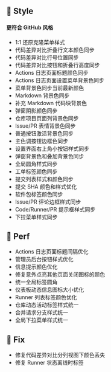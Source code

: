 ## 🌈 Style

#### 更符合 GitHub 风格

- 1:1 还原克隆菜单样式
- 代码差异对比折叠行文本颜色同步
- 代码差异对比行号位置同步
- 代码差异对比按钮和折叠行高度同步
- Actions 日志页面标题颜色同步
- Actions 日志页面设置菜单背景色同步
- 菜单背景色同步当前最新颜色
- Markdown 背景色同步
- 补充 Markdown 代码块背景色
- 弹窗阴影颜色同步
- 仓库项目页面列背景色同步
- Issue/PR 表情背景色同步
- 普通按钮激活背景色同步
- 主色调按钮边框色同步
- 设置界面右上角小按钮样式同步
- 弹窗背景色和叠加背景色同步
- 全局圆角样式同步
- 工单标签颜色同步
- 提交列表样式和颜色同步
- 提交 SHA 颜色和样式优化
- 软件包标签颜色同步
- Issue/PR 评论边框样式同步
- Code/Runner/PR 提示框样式同步
- 下拉菜单样式同步

## 🎈 Perf

- Actions 日志页面标题间隔优化
- 管理员后台按钮样式优化
- 信息提示颜色优化
- 修复意外点亮其他页面关闭图标的颜色
- 统一全局标签圆角
- 仪表板动态信息图标大小优化
- Runner 列表标签颜色优化
- 仓库动态活动标签样式统一
- 合并请求分支样式统一
- 全局下拉菜单样式统一

## 🐞 Fix

- 修复代码差异对比分列视图下颜色丢失
- 修复 Runner 状态离线时标签
